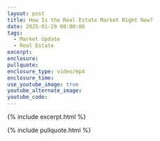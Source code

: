 ```yaml
---
layout: post
title: How Is the Real Estate Market Right Now?
date: 2025-01-29 00:00:00
tags:
  - Market Update
  - Real Estate
excerpt:
enclosure:
pullquote:
enclosure_type: video/mp4
enclosure_time:
use_youtube_image: true
youtube_alternate_image:
youtube_code:
---
```

{% include excerpt.html %}

{% include pullquote.html %}